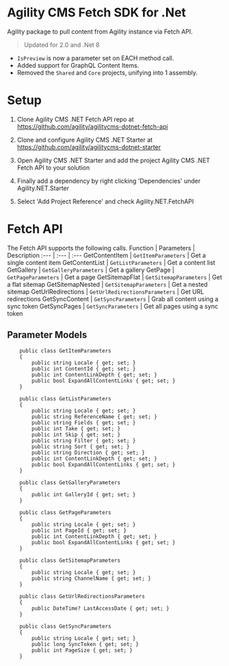 # Agility CMS Fetch SDK for .Net

Agility package to pull content from Agility instance via Fetch API.

> Updated for 2.0 and .Net 8

- `IsPreview` is now a parameter set on EACH method call.
- Added support for GraphQL Content Items.
- Removed the `Shared` and `Core` projects, unifying into 1 assembly.

# Setup

1. Clone Agility CMS .NET Fetch API repo at https://github.com/agility/agilitycms-dotnet-fetch-api
2. Clone and configure Agility CMS .NET Starter at https://github.com/agility/agilitycms-dotnet-starter
3. Open Agility CMS .NET Starter and add the project Agility CMS .NET Fetch API to your solution

4. Finally add a dependency by right clicking 'Dependencies' under Agility.NET.Starter

5. Select 'Add Project Reference' and check Agility.NET.FetchAPI

# Fetch API

The Fetch API supports the following calls.
Function | Parameters | Description
:--- | :--- | :---
GetContentItem | `GetItemParameters` | Get a single content item
GetContentList | `GetListParameters` | Get a content list
GetGallery | `GetGalleryParameters` | Get a gallery
GetPage | `GetPageParameters` | Get a page
GetSitemapFlat | `GetSitemapParameters` | Get a flat sitemap
GetSitemapNested | `GetSitemapParameters` | Get a nested sitemap
GetUrlRedirections | `GetUrlRedirectionsParameters` | Get URL redirections
GetSyncContent | `GetSyncParameters` | Grab all content using a sync token
GetSyncPages | `GetSyncParameters` | Get all pages using a sync token

## Parameter Models

```
    public class GetItemParameters
    {
        public string Locale { get; set; }
        public int ContentId { get; set; }
        public int ContentLinkDepth { get; set; }
        public bool ExpandAllContentLinks { get; set; }
    }
```

```
    public class GetListParameters
    {
        public string Locale { get; set; }
        public string ReferenceName { get; set; }
        public string Fields { get; set; }
        public int Take { get; set; }
        public int Skip { get; set; }
        public string Filter { get; set; }
        public string Sort { get; set; }
        public string Direction { get; set; }
        public int ContentLinkDepth { get; set; }
        public bool ExpandAllContentLinks { get; set; }
    }
```

```
    public class GetGalleryParameters
    {
        public int GalleryId { get; set; }
    }
```

```
    public class GetPageParameters
    {
        public string Locale { get; set; }
        public int PageId { get; set; }
        public int ContentLinkDepth { get; set; }
        public bool ExpandAllContentLinks { get; set; }
    }
```

```
    public class GetSitemapParameters
    {
        public string Locale { get; set; }
        public string ChannelName { get; set; }
    }
```

```
    public class GetUrlRedirectionsParameters
    {
        public DateTime? LastAccessDate { get; set; }
    }
```

```
    public class GetSyncParameters
    {
        public string Locale { get; set; }
        public long SyncToken { get; set; }
        public int PageSize { get; set; }
    }
```
